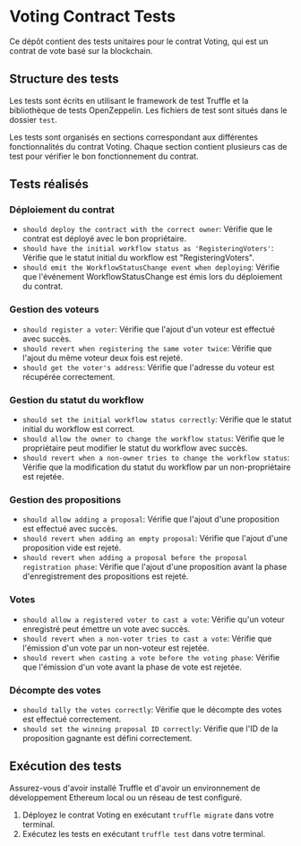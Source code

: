 # Voting Contract Tests

Ce dépôt contient des tests unitaires pour le contrat Voting, qui est un contrat de vote basé sur la blockchain.

## Structure des tests

Les tests sont écrits en utilisant le framework de test Truffle et la bibliothèque de tests OpenZeppelin. Les fichiers de test sont situés dans le dossier `test`.

Les tests sont organisés en sections correspondant aux différentes fonctionnalités du contrat Voting. Chaque section contient plusieurs cas de test pour vérifier le bon fonctionnement du contrat.

## Tests réalisés

### Déploiement du contrat

- `should deploy the contract with the correct owner`: Vérifie que le contrat est déployé avec le bon propriétaire.
- `should have the initial workflow status as 'RegisteringVoters'`: Vérifie que le statut initial du workflow est "RegisteringVoters".
- `should emit the WorkflowStatusChange event when deploying`: Vérifie que l'événement WorkflowStatusChange est émis lors du déploiement du contrat.

### Gestion des voteurs

- `should register a voter`: Vérifie que l'ajout d'un voteur est effectué avec succès.
- `should revert when registering the same voter twice`: Vérifie que l'ajout du même voteur deux fois est rejeté.
- `should get the voter's address`: Vérifie que l'adresse du voteur est récupérée correctement.

### Gestion du statut du workflow

- `should set the initial workflow status correctly`: Vérifie que le statut initial du workflow est correct.
- `should allow the owner to change the workflow status`: Vérifie que le propriétaire peut modifier le statut du workflow avec succès.
- `should revert when a non-owner tries to change the workflow status`: Vérifie que la modification du statut du workflow par un non-propriétaire est rejetée.

### Gestion des propositions

- `should allow adding a proposal`: Vérifie que l'ajout d'une proposition est effectué avec succès.
- `should revert when adding an empty proposal`: Vérifie que l'ajout d'une proposition vide est rejeté.
- `should revert when adding a proposal before the proposal registration phase`: Vérifie que l'ajout d'une proposition avant la phase d'enregistrement des propositions est rejeté.

### Votes

- `should allow a registered voter to cast a vote`: Vérifie qu'un voteur enregistré peut émettre un vote avec succès.
- `should revert when a non-voter tries to cast a vote`: Vérifie que l'émission d'un vote par un non-voteur est rejetée.
- `should revert when casting a vote before the voting phase`: Vérifie que l'émission d'un vote avant la phase de vote est rejetée.

### Décompte des votes

- `should tally the votes correctly`: Vérifie que le décompte des votes est effectué correctement.
- `should set the winning proposal ID correctly`: Vérifie que l'ID de la proposition gagnante est défini correctement.

## Exécution des tests

Assurez-vous d'avoir installé Truffle et d'avoir un environnement de développement Ethereum local ou un réseau de test configuré.

1. Déployez le contrat Voting en exécutant `truffle migrate` dans votre terminal.
2. Exécutez les tests en exécutant `truffle test` dans votre terminal.